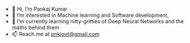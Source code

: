 - 👋 Hi, I’m Pankaj Kumar
- 👀 I’m interested in Machine learning and Software development,
- 🌱 I’m currently learning nitty-gritties of Deep Neural Networks and the maths behind them
- 📫 Reach me at pnkjpvt@gmail.com

<!---
pnkjkpvt/pnkjkpvt is a ✨ special ✨ repository because its `README.md` (this file) appears on your GitHub profile.
You can click the Preview link to take a look at your changes.
--->
